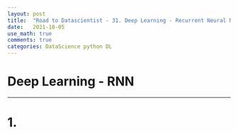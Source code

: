 ```yaml
---
layout: post
title:  "Road to Datascientist - 31. Deep Learning - Recurrent Neural Network"
date:   2021-10-05
use_math: true
comments: true
categories: DataScience python DL
---
```

# Deep Learning - RNN

---

# 1. 
